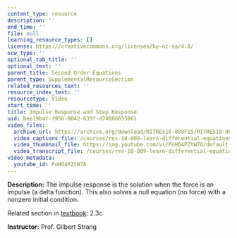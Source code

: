 ```yaml
---
content_type: resource
description: ''
end_time: ''
file: null
learning_resource_types: []
license: https://creativecommons.org/licenses/by-nc-sa/4.0/
ocw_type: ''
optional_tab_title: ''
optional_text: ''
parent_title: Second Order Equations
parent_type: SupplementalResourceSection
related_resources_text: ''
resource_index_text: ''
resourcetype: Video
start_time: ''
title: Impulse Response and Step Response
uid: bee19b4f-f95b-0042-639f-d74606655061
video_files:
  archive_url: https://archive.org/download/MITRES18-009F15/MITRES18-009F15_2_3c_ImpulseStepResponse_300k.mp4
  video_captions_file: /courses/res-18-009-learn-differential-equations-up-close-with-gilbert-strang-and-cleve-moler-fall-2015/c5506fcd5a225f2998c818a0a774edcf_PoHO4PZtW78.vtt
  video_thumbnail_file: https://img.youtube.com/vi/PoHO4PZtW78/default.jpg
  video_transcript_file: /courses/res-18-009-learn-differential-equations-up-close-with-gilbert-strang-and-cleve-moler-fall-2015/fd6832d128410b2d409deef7461c4e3b_PoHO4PZtW78.pdf
video_metadata:
  youtube_id: PoHO4PZtW78
---
```


**Description:** The impulse response is the solution when the force is an impulse (a delta function). This also solves a null equation (no force) with a nonzero initial condition.

Related section in [textbook](http://www-math.mit.edu/~gs/dela/): 2.3c

**Instructor:** Prof. Gilbert Strang

